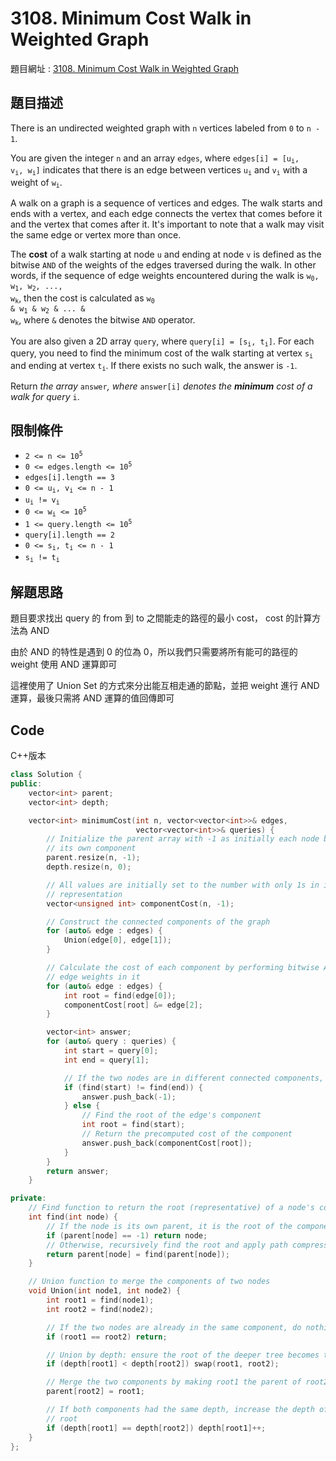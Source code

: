 # 3108. Minimum Cost Walk in Weighted Graph

題目網址 : [3108. Minimum Cost Walk in Weighted Graph](https://leetcode.com/problems/minimum-cost-walk-in-weighted-graph/description)

## 題目描述

There is an undirected weighted graph with `n` vertices labeled from `0` to `n - 1`.

You are given the integer `n` and an array `edges`, where <code>edges[i] = [u<sub>i</sub>, v<sub>i</sub>, w<sub>i</sub>]</code> indicates that there is an edge between vertices <code>u<sub>i</sub></code> and <code>v<sub>i</sub></code> with a weight of <code>w<sub>i</sub></code>.

A walk on a graph is a sequence of vertices and edges. The walk starts and ends with a vertex, and each edge connects the vertex that comes before it and the vertex that comes after it. It's important to note that a walk may visit the same edge or vertex more than once.

The **cost** of a walk starting at node `u` and ending at node `v` is defined as the bitwise `AND` of the weights of the edges traversed during the walk. In other words, if the sequence of edge weights encountered during the walk is <code>w<sub>0</sub>, w<sub>1</sub>, w<sub>2</sub>, ..., w<sub>k</sub></code>, then the cost is calculated as <code>w<sub>0</sub> & w<sub>1</sub> & w<sub>2</sub> & ... & w<sub>k</sub></code>, where `&` denotes the bitwise `AND` operator.

You are also given a 2D array `query`, where <code>query[i] = [s<sub>i</sub>, t<sub>i</sub>]</code>. For each query, you need to find the minimum cost of the walk starting at vertex <code>s<sub>i</sub></code> and ending at vertex <code>t<sub>i</sub></code>. If there exists no such walk, the answer is `-1`.

Return _the array_ `answer`_, where_ `answer[i]` _denotes the **minimum** cost of a walk for query_ `i`.

## 限制條件

- <code>2 <= n <= 10<sup>5</sup></code>
- <code>0 <= edges.length <= 10<sup>5</sup></code>
- `edges[i].length == 3`
- <code>0 <= u<sub>i</sub>, v<sub>i</sub> <= n - 1</code>
- <code>u<sub>i</sub> != v<sub>i</sub></code>
- <code>0 <= w<sub>i</sub> <= 10<sup>5</sup></code>
- <code>1 <= query.length <= 10<sup>5</sup></code>
- `query[i].length == 2`
- <code>0 <= s<sub>i</sub>, t<sub>i</sub> <= n - 1</code>
- <code>s<sub>i</sub> != t<sub>i</sub></code>

## 解題思路

題目要求找出 query 的 from 到 to 之間能走的路徑的最小 cost， cost 的計算方法為 AND

由於 AND 的特性是遇到 0 的位為 0，所以我們只需要將所有能可的路徑的 weight 使用 AND 運算即可

這裡使用了 Union Set 的方式來分出能互相走通的節點，並把 weight 進行 AND 運算，最後只需將 AND 運算的值回傳即可

## Code

C++版本

```C++
class Solution {
public:
    vector<int> parent;
    vector<int> depth;

    vector<int> minimumCost(int n, vector<vector<int>>& edges,
                            vector<vector<int>>& queries) {
        // Initialize the parent array with -1 as initially each node belongs to
        // its own component
        parent.resize(n, -1);
        depth.resize(n, 0);

        // All values are initially set to the number with only 1s in its binary
        // representation
        vector<unsigned int> componentCost(n, -1);

        // Construct the connected components of the graph
        for (auto& edge : edges) {
            Union(edge[0], edge[1]);
        }

        // Calculate the cost of each component by performing bitwise AND of all
        // edge weights in it
        for (auto& edge : edges) {
            int root = find(edge[0]);
            componentCost[root] &= edge[2];
        }

        vector<int> answer;
        for (auto& query : queries) {
            int start = query[0];
            int end = query[1];

            // If the two nodes are in different connected components, return -1
            if (find(start) != find(end)) {
                answer.push_back(-1);
            } else {
                // Find the root of the edge's component
                int root = find(start);
                // Return the precomputed cost of the component
                answer.push_back(componentCost[root]);
            }
        }
        return answer;
    }

private:
    // Find function to return the root (representative) of a node's component
    int find(int node) {
        // If the node is its own parent, it is the root of the component
        if (parent[node] == -1) return node;
        // Otherwise, recursively find the root and apply path compression
        return parent[node] = find(parent[node]);
    }

    // Union function to merge the components of two nodes
    void Union(int node1, int node2) {
        int root1 = find(node1);
        int root2 = find(node2);

        // If the two nodes are already in the same component, do nothing
        if (root1 == root2) return;

        // Union by depth: ensure the root of the deeper tree becomes the parent
        if (depth[root1] < depth[root2]) swap(root1, root2);

        // Merge the two components by making root1 the parent of root2
        parent[root2] = root1;

        // If both components had the same depth, increase the depth of the new
        // root
        if (depth[root1] == depth[root2]) depth[root1]++;
    }
};
```
